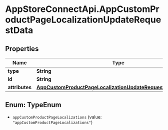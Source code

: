 # AppStoreConnectApi.AppCustomProductPageLocalizationUpdateRequestData

## Properties

Name | Type | Description | Notes
------------ | ------------- | ------------- | -------------
**type** | **String** |  | 
**id** | **String** |  | 
**attributes** | [**AppCustomProductPageLocalizationUpdateRequestDataAttributes**](AppCustomProductPageLocalizationUpdateRequestDataAttributes.md) |  | [optional] 



## Enum: TypeEnum


* `appCustomProductPageLocalizations` (value: `"appCustomProductPageLocalizations"`)




